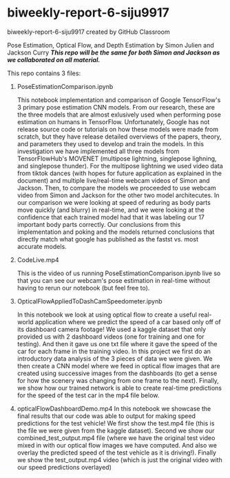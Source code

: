 # biweekly-report-6-siju9917
biweekly-report-6-siju9917 created by GitHub Classroom

Pose Estimation, Optical Flow, and Depth Estimation by Simon Julien and Jackson Curry
***This repo will be the same for both Simon and Jackson as we collaborated on all material.***

This repo contains 3 files:
1. PoseEstimationComparison.ipynb

    This notebook implementation and comparison of Google TensorFlow's 3 primary pose estimation CNN models. From our research, these are the three models that are almost exlusively used when performing pose estimation on humans in TensorFlow. Unfortunately, Google has not release source code or tutorials on how these models were made from scratch, but they have release detailed overviews of the papers, theory, and parameters they used to develop and train the models. In this investigation we have implemented all three models from TensorFlowHub's MOVENET (multipose lightning, singlepose lighning, and singlepose thunder). For the multipose lightning we used video data from tiktok dances (with hopes for future application as explained in the document) and multiple live/real-time webcam videos of Simon and Jackson. Then, to compare the models we proceeded to use webcam video from Simon and Jackson for the other two model architecutes. In our comparison we were looking at speed of reduring as body parts move quickly (and blurry) in real-time, and we were looking at the confidence that each trained model had that it was labeling our 17 important body parts correctly. Our conclusions from this implementation and poking and the models returned conclusions that directly match what google has published as the fastst vs. most accurate models.
    
    
2. CodeLive.mp4

    This is the video of us running PoseEstimationComparison.ipynb live so that you can see our webcam's pose estimation in real-time without having to rerun our notebook (but feel free to).

    
3. OpticalFlowAppliedToDashCamSpeedometer.ipynb

    In this notebook we look at using optical flow to create a useful real-world application where we predict the speed of a car based only off of its dashboard camera footage! We used a kaggle dataset that only provided us with 2 dashboard videos (one for training and one for testing).  And then it gave us one txt file where it gave the speed of the car for each frame in the training video.  In this project we first do an introductory data analysis of the 3 pieces of data we were given.  We then create a CNN model where we feed in optical flow images that are created using successive images from the dashboards (to get a sense for how the scenery was changing from one frame to the next).  Finally, we show how our trained network is able to create real-time predictions for the speed of the test car in the mp4 file below. 
    
4. opticalFlowDashboardDemo.mp4
    In this notebook we showcase the final results that our code was able to output for making speed predictions for the test vehicle! We first show the test.mp4 file (this is the file we were given from the kaggle dataset). Second we show our combined_test_output.mp4 file (where we have the original test video mixed in with our optical flow images we have computed.  And also we overlay the predicted speed of the test vehicle as it is driving!).  Finally we show the test_output.mp4 video (which is just the original video with our speed predictions overlayed)
    
